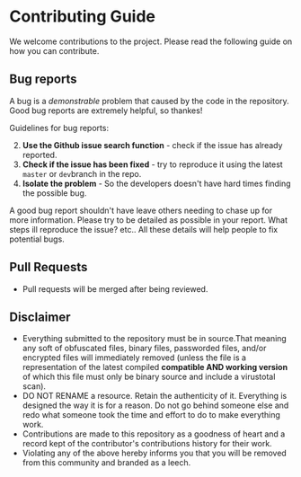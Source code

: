 # Contributing Guide

We welcome contributions to the project. Please read the following guide on how you can contribute.

## Bug reports

A bug is a *demonstrable* problem that caused by the code in the repository.
Good bug reports are extremely helpful, so thankes!

Guidelines for bug reports:

2. **Use the Github issue search function** - check if the issue has already reported.
3. **Check if the issue has been fixed** - try to reproduce it using the latest `master` or `dev`branch in the repo.
4. **Isolate the problem** - So the developers doesn't have hard times finding the possible bug.

A good bug report shouldn't have leave others needing to chase up for more information.
Please try to be detailed as possible in your report. What steps ill reproduce the issue? etc..
All these details will help people to fix potential bugs.

## Pull Requests

- Pull requests will be merged after being reviewed.

## Disclaimer
- Everything submitted to the repository must be in source.That meaning any soft of obfuscated files, binary files, passworded files, and/or encrypted files will immediately removed (unless the file is a representation of the latest compiled **compatible AND working version** of which this file must only be binary source and include a virustotal scan).
- DO NOT RENAME a resource. Retain the authenticity of it. Everything is designed the way it is for a reason. Do not go behind someone else and redo what someone took the time and effort to do to make everything work.
- Contributions are made to this repository as a goodness of heart and a record kept of the contributor's contributions history for their work.
- Violating any of the above hereby informs you that you will be removed from this community and branded as a leech.

